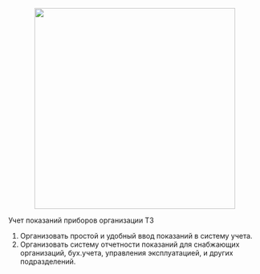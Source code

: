 <p align="center"><a href="https://laravel.com" target="_blank"><img src="https://raw.githubusercontent.com/laravel/art/master/logo-lockup/5%20SVG/2%20CMYK/1%20Full%20Color/laravel-logolockup-cmyk-red.svg" width="400"></a></p>

Учет показаний приборов организации
ТЗ
1. Организовать простой и удобный ввод показаний в систему учета.
2. Организовать систему отчетности показаний для снабжающих организаций, 
   бух.учета, управления эксплуатацией, и других подразделений.